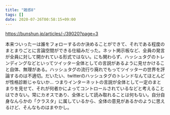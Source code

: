```yaml
---
title: "雑感8"
tags: []
date: 2020-07-26T00:58:15+09:00
---
```


<https://bunshun.jp/articles/-/39020?page=3>

本来ついったーは誰をフォローするのか決めることができて、それである程度のまとまりごとに言論空間ができる仕組みだった。ネット掲示板など、全員の発言が全員に対して開かれている形式ではない。にも関わらず、ハッシュタグのトレンディングなどといってツイッター全体としての言説があるように見せかけること自体、無理がある。ハッシュタグの流行り廃れでもってツイッターの世界を評論するのは不適切。だいたい、twitterのハッシュタグのトレンドなんてほとんどが性格診断じゃないか... つまりインターネットの言説が全体として一定のまとまりを見せて、それが何者かによってコントロールされているなどと考えることはできない。常にカオスであり、全体として読み取れることは何もない。自分自身なんらかの「クラスタ」に属しているから、全体の意見があるかのように思えるけど、そんなものはまやかし。